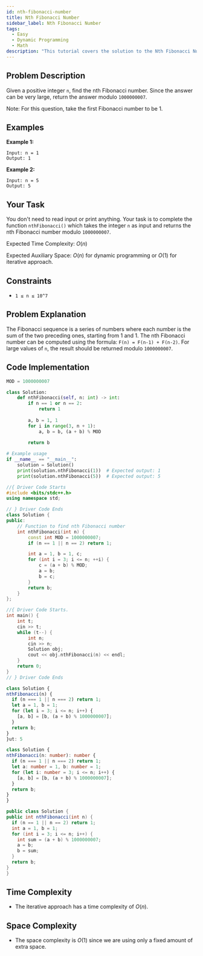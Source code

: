 ```yaml
---
id: nth-fibonacci-number
title: Nth Fibonacci Number
sidebar_label: Nth Fibonacci Number
tags:
  - Easy
  - Dynamic Programming
  - Math
description: "This tutorial covers the solution to the Nth Fibonacci Number problem from the GeeksforGeeks."
---
```

## Problem Description

Given a positive integer `n`, find the nth Fibonacci number. Since the answer can be very large, return the answer modulo `1000000007`.

Note: For this question, take the first Fibonacci number to be 1.

## Examples

**Example 1:**

```
Input: n = 1
Output: 1
```

**Example 2:**

```
Input: n = 5
Output: 5
```

## Your Task

You don't need to read input or print anything. Your task is to complete the function `nthFibonacci()` which takes the integer `n` as input and returns the nth Fibonacci number modulo `1000000007`.

Expected Time Complexity: $O(n)$

Expected Auxiliary Space: $O(n)$ for dynamic programming or $O(1)$ for iterative approach.

## Constraints

* `1 ≤ n ≤ 10^7`

## Problem Explanation

The Fibonacci sequence is a series of numbers where each number is the sum of the two preceding ones, starting from 1 and 1. The nth Fibonacci number can be computed using the formula: `F(n) = F(n-1) + F(n-2)`. For large values of `n`, the result should be returned modulo `1000000007`.

## Code Implementation

<Tabs>
  <TabItem value="Python" label="Python" default>
  <SolutionAuthor name="@arunimad6yuq"/>

  ```py
  MOD = 1000000007

  class Solution:
      def nthFibonacci(self, n: int) -> int:
          if n == 1 or n == 2:
              return 1
          
          a, b = 1, 1
          for i in range(3, n + 1):
              a, b = b, (a + b) % MOD
          
          return b

  # Example usage
  if __name__ == "__main__":
      solution = Solution()
      print(solution.nthFibonacci(1))  # Expected output: 1
      print(solution.nthFibonacci(5))  # Expected output: 5
  ```

  </TabItem>
  <TabItem value="C++" label="C++">
  <SolutionAuthor name="@YourUsername"/>

  ```cpp
  //{ Driver Code Starts
  #include <bits/stdc++.h>
  using namespace std;

  // } Driver Code Ends
  class Solution {
  public:
      // Function to find nth Fibonacci number
      int nthFibonacci(int n) {
          const int MOD = 1000000007;
          if (n == 1 || n == 2) return 1;

          int a = 1, b = 1, c;
          for (int i = 3; i <= n; ++i) {
              c = (a + b) % MOD;
              a = b;
              b = c;
          }
          return b;
      }
  };

  //{ Driver Code Starts.
  int main() {
      int t;
      cin >> t;
      while (t--) {
          int n;
          cin >> n;
          Solution obj;
          cout << obj.nthFibonacci(n) << endl;
      }
      return 0;
  }
  // } Driver Code Ends
  ```

  </TabItem>

  <TabItem value="Javascript" label="Javascript" default>
  <SolutionAuthor name="@Ishitamukherjee2004"/>

  ```javascript
class Solution {
  nthFibonacci(n) {
    if (n === 1 || n === 2) return 1;
    let a = 1, b = 1;
    for (let i = 3; i <= n; i++) {
      [a, b] = [b, (a + b) % 1000000007];
    }
    return b;
  }
}ut: 5

  ```

  </TabItem>

  <TabItem value="Typescript" label="Typescript" default>
  <SolutionAuthor name="@Ishitamukherjee2004"/>

  ```typescript
class Solution {
  nthFibonacci(n: number): number {
    if (n === 1 || n === 2) return 1;
    let a: number = 1, b: number = 1;
    for (let i: number = 3; i <= n; i++) {
      [a, b] = [b, (a + b) % 1000000007];
    }
    return b;
  }
}

  ```

  </TabItem>

  <TabItem value="Java" label="Java" default>
  <SolutionAuthor name="@Ishitamukherjee2004"/>

  ```java
public class Solution {
  public int nthFibonacci(int n) {
    if (n == 1 || n == 2) return 1;
    int a = 1, b = 1;
    for (int i = 3; i <= n; i++) {
      int sum = (a + b) % 1000000007;
      a = b;
      b = sum;
    }
    return b;
  }
}

  ```

  </TabItem>
</Tabs>


## Time Complexity

* The iterative approach has a time complexity of $O(n)$.

## Space Complexity

* The space complexity is $O(1)$ since we are using only a fixed amount of extra space.